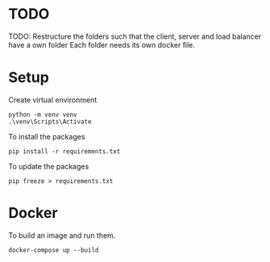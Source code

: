 # TODO

TODO: Restructure the folders such that the client, server and load balancer have a own folder Each folder needs its own docker file.    


# Setup

Create virtual environment
```
python -m venv venv
.\venv\Scripts\Activate
```

To install the packages
```
pip install -r requirements.txt
```

To update the packages
```
pip freeze > requirements.txt
```
# Docker 

To build an image and run them.
```
docker-compose up --build
```


